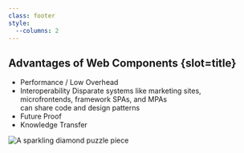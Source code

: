 ```yaml
---
class: footer
style:
  --columns: 2
---
```

## Advantages of Web Components {slot=title}

- Performance / Low Overhead
- Interoperability
  Disparate systems like marketing sites,  
  microfrontends, framework SPAs, and MPAs  
  can share code and design patterns
- Future Proof
- Knowledge Transfer

![A sparkling diamond puzzle piece](web-components-advantages.svg)
